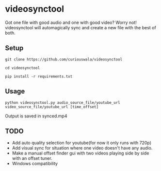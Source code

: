 # videosynctool
Got one file with good audio and one with good video? Worry not! videosynctool will automagically sync and create a new file with the best of both.

## Setup
```git clone https://github.com/curiouswala/videosynctool```

```cd videosynctool```

```pip install -r requirements.txt```

## Usage
```python videosynctool.py audio_source_file/youtube_url video_source_file/youtube_url [time_offset]```

Output is saved in synced.mp4

## TODO
* Add auto quality selection for youtube(for now it only runs with 720p)
* Add visual sync for situation where one video doesn't have any audio.
* Make a manual offset finder gui with two videos playing side by side with an offset tuner.
* Windows compatibility
